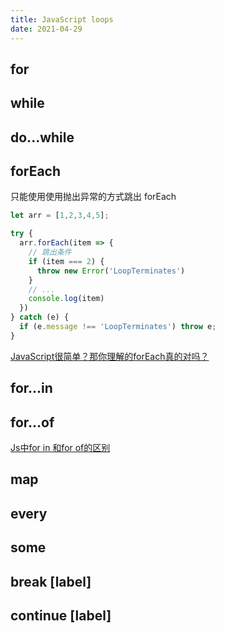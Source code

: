 ```yaml
---
title: JavaScript loops
date: 2021-04-29
---
```


## for

## while

## do...while

## forEach

只能使用使用抛出异常的方式跳出 forEach

```javascript
let arr = [1,2,3,4,5];

try {
  arr.forEach(item => {
    // 跳出条件
    if (item === 2) {
      throw new Error('LoopTerminates')
    }
    // ...
    console.log(item)
  })  
} catch (e) {
  if (e.message !== 'LoopTerminates') throw e;
}
```

[JavaScript很简单？那你理解的forEach真的对吗？](https://mp.weixin.qq.com/s?src=11&timestamp=1619683622&ver=3037&signature=lt0X9FS*qSpWineMLVafbT29t15JugPe7UR6oUcNkR-8fd0xwNKxV*4h-mtgeF9UtbGwGyIBEe-zlUtML1cWmeYQN1Ewug4qDvqH7FZRNFUkXa9OGj4v383fFi*POHMe&new=1)

## for...in

## for...of

[Js中for in 和for of的区别](https://mp.weixin.qq.com/s?src=11&timestamp=1619683880&ver=3037&signature=7*qHANfmtUWzMBn8MQjxmeXLOm-Hs1ypRICgTyv44Sxfl38ip1K5lL4m7nvJzrpi9bJO07fpU94jSMA*jAf-PklsVr1soF9-8O3PCXJwCkDtdE5UgOQfmMy89ZNZGCT4&new=1)

## map

## every

## some

## break [label]

## continue [label]

